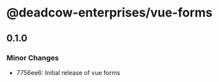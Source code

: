 # @deadcow-enterprises/vue-forms

## 0.1.0

### Minor Changes

- 7756ee6: Initial release of vue forms

